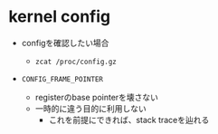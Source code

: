 # kernel config

* configを確認したい場合
  * `zcat /proc/config.gz`

* `CONFIG_FRAME_POINTER`
  * registerのbase pointerを壊さない
  * 一時的に違う目的に利用しない
    * これを前提にできれば、stack traceを辿れる


